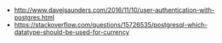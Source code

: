 - http://www.davejsaunders.com/2016/11/10/user-authentication-with-postgres.html
- https://stackoverflow.com/questions/15726535/postgresql-which-datatype-should-be-used-for-currency
